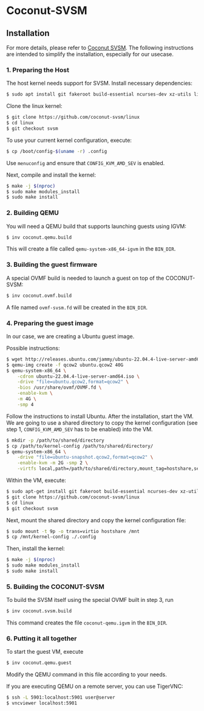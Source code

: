 # Coconut-SVSM

## Installation

For more details, please refer to [Coconut SVSM](https://github.com/coconut-svsm/svsm). The following instructions are intended to simplify the installation, especially for our usecase.
### 1. Preparing the Host
The host kernel needs support for SVSM.
Install necessary dependencies:
```bash
$ sudo apt install git fakeroot build-essential ncurses-dev xz-utils libssl-dev bc flex libelf-dev bison
```
Clone the linux kernel:
```bash
$ git clone https://github.com/coconut-svsm/linux 
$ cd linux
$ git checkout svsm 
```
To use your current kernel configuration, execute:
```bash 
$ cp /boot/config-$(uname -r) .config
```
Use `menuconfig` and ensure that `CONFIG_KVM_AMD_SEV` is enabled.

Next, compile and install the kernel:
```bash
$ make -j $(nproc)
$ sudo make modules_install
$ sudo make install
```
### 2. Building QEMU
You will need a QEMU build that supports launching guests using IGVM:
```bash
$ inv coconut.qemu.build
```
This will create a file called `qemu-system-x86_64-igvm` in the `BIN_DIR`. 

### 3. Building the guest firmware

A special OVMF build is needed to launch a guest on top of the COCONUT-SVSM:
```bash
$ inv coconut.ovmf.build
```
A file named `ovmf-svsm.fd` will be created in the `BIN_DIR`.


### 4. Preparing the guest image
In our case, we are creating a Ubuntu guest image.

Possible instructions:
```bash
$ wget http://releases.ubuntu.com/jammy/ubuntu-22.04.4-live-server-amd64.iso
$ qemu-img create -f qcow2 ubuntu.qcow2 40G
$ qemu-system-x86_64 \
    -cdrom ubuntu-22.04.4-live-server-amd64.iso \
    -drive "file=ubuntu.qcow2,format=qcow2" \
    -bios /usr/share/ovmf/OVMF.fd \
    -enable-kvm \
    -m 4G \
    -smp 4
```
Follow the instructions to install Ubuntu.
After the installation, start the VM. We are going to use a shared directory to copy the kernel configuration (see step 1, `CONFIG_KVM_AMD_SEV` has to be enabled) into the VM.
```bash
$ mkdir -p /path/to/shared/directory 
$ cp /path/to/kernel-config /path/to/shared/directory/
$ qemu-system-x86_64 \
    -drive "file=ubuntu-snapshot.qcow2,format=qcow2" \
    -enable-kvm -m 2G -smp 2 \
    -virtfs local,path=/path/to/shared/directory,mount_tag=hostshare,security_model=passthrough,id=hostshare
``` 
Within the VM, execute:
```bash
$ sudo apt-get install git fakeroot build-essential ncurses-dev xz-utils libssl-dev bc flex libelf-dev bison
$ git clone https://github.com/coconut-svsm/linux 
$ cd linux
$ git checkout svsm 
```
Next, mount the shared directory and copy the kernel configuration file:
```bash
$ sudo mount -t 9p -o trans=virtio hostshare /mnt
$ cp /mnt/kernel-config ./.config
```
Then, install the kernel:
```bash
$ make -j $(nproc)
$ sudo make modules_install
$ sudo make install
```

### 5. Building the COCONUT-SVSM
To build the SVSM itself using the special OVMF built in step 3, run
``` bash
$ inv coconut.svsm.build
```
This command creates the file `coconut-qemu.igvm` in the `BIN_DIR`.

### 6. Putting it all together
To start the guest VM, execute
```bash
$ inv coconut.qemu.guest
```
Modify the QEMU command in this file according to your needs.

If you are executing QEMU on a remote server, 
you can use TigerVNC:
```bash
$ ssh -L 5901:localhost:5901 user@server
$ vncviewer localhost:5901
```

